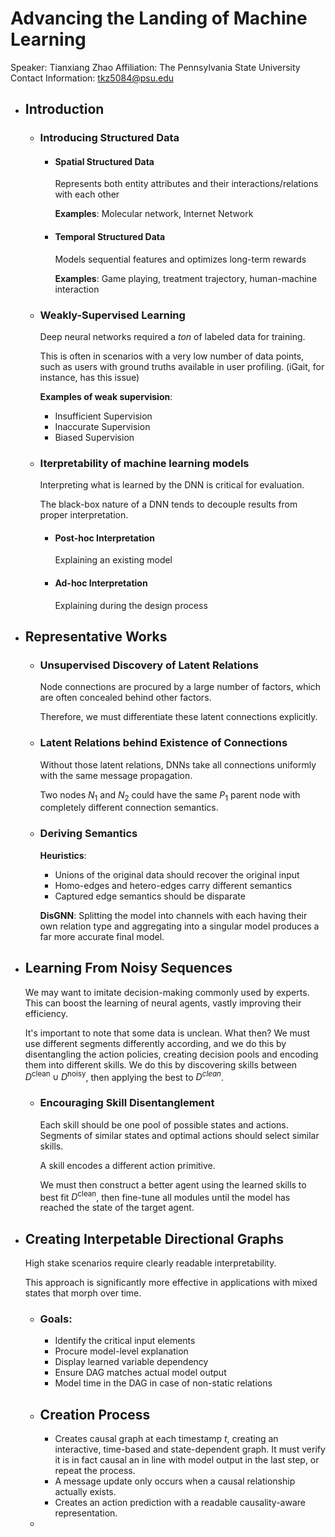 # Advancing the Landing of Machine Learning
Speaker: Tianxiang Zhao
Affiliation: The Pennsylvania State University
Contact Information: tkz5084@psu.edu
- ## Introduction
	- ### Introducing Structured Data
		- #### Spatial Structured Data
		  Represents both entity attributes and their interactions/relations with each other
		  
		  **Examples**: Molecular network, Internet Network
		- #### Temporal Structured Data
		  Models sequential features and optimizes long-term rewards
		  
		  **Examples**: Game playing, treatment trajectory, human-machine interaction
	- ### Weakly-Supervised Learning
	  Deep neural networks required a *ton* of labeled data for training.
	  
	  This is often in scenarios with a very low number of data points, such as users with ground truths available in user profiling. (iGait, for instance, has this issue)
	  
	  **Examples of weak supervision**:
	  * Insufficient Supervision
	  * Inaccurate Supervision
	  * Biased Supervision
	- ### Iterpretability of machine learning models
	  Interpreting what is learned by the DNN is critical for evaluation.
	  
	  The black-box nature of a DNN tends to decouple results from proper interpretation.
		- #### Post-hoc Interpretation
		  Explaining an existing model
		- #### Ad-hoc Interpretation
		  Explaining during the design process
- ## Representative Works
	- ### Unsupervised Discovery of Latent Relations
	  Node connections are procured by a large number of factors, which are often concealed behind other factors.
	  
	  Therefore, we must differentiate these latent connections explicitly.
	- ### Latent Relations behind Existence of Connections
	  Without those latent relations, DNNs take all connections uniformly with the same message propagation.
	  
	  Two nodes $N_1$ and $N_2$ could have the same $P_1$ parent node with completely different connection semantics.
	- ### Deriving Semantics
	  **Heuristics**:
	  * Unions of the original data should recover the original input
	  * Homo-edges and hetero-edges carry different semantics
	  * Captured edge semantics should be disparate
	  
	  **DisGNN**:
	  Splitting the model into channels with each having their own relation type and aggregating into a singular model produces a far more accurate final model.
- ## Learning From Noisy Sequences
  We may want to imitate decision-making commonly used by experts. This can boost the learning of neural agents, vastly improving their efficiency.
  
  It's important to note that some data is unclean. What then?
  We must use different segments differently according, and we do this by disentangling the action policies, creating decision pools and encoding them into different skills. We do this by discovering skills between $D^{\text{clean}} \cup D^{\text{noisy}}$, then applying the best to $D^{clean}$.
	- ### Encouraging Skill Disentanglement
	  Each skill should be one pool of possible states and actions.
	  Segments of similar states and optimal actions should select similar skills.
	  
	  A skill encodes a different action primitive.
	  
	  We must then construct a better agent using the learned skills to best fit $D^{\text{clean}}$, then fine-tune all modules until the model has reached the state of the target agent.
- ## Creating Interpetable Directional Graphs
  High stake scenarios require clearly readable interpretability.
  
  This approach is significantly more effective in applications with mixed states that morph over time.
	- ### Goals:
	  * Identify the critical input elements
	  * Procure model-level explanation
	  * Display learned variable dependency
	  * Ensure DAG matches actual model output
	  * Model time in the DAG in case of non-static relations
	- ## Creation Process
	  * Creates causal graph at each timestamp $t$, creating an interactive, time-based and state-dependent graph. It must verify it is in fact causal an in line with model output in the last step, or repeat the process.
	  * A message update only occurs when a causal relationship actually exists.
	  * Creates an action prediction with a readable causality-aware representation.
	-